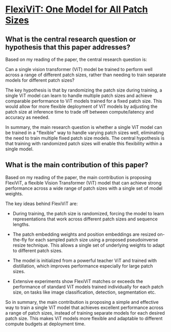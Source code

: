 # [FlexiViT: One Model for All Patch Sizes](https://arxiv.org/abs/2212.08013)

## What is the central research question or hypothesis that this paper addresses?

 Based on my reading of the paper, the central research question is:

Can a single vision transformer (ViT) model be trained to perform well across a range of different patch sizes, rather than needing to train separate models for different patch sizes?

The key hypothesis is that by randomizing the patch size during training, a single ViT model can learn to handle multiple patch sizes and achieve comparable performance to ViT models trained for a fixed patch size. This would allow for more flexible deployment of ViT models by adjusting the patch size at inference time to trade off between compute/latency and accuracy as needed.

In summary, the main research question is whether a single ViT model can be trained in a "flexible" way to handle varying patch sizes well, eliminating the need to train multiple fixed patch size models. The central hypothesis is that training with randomized patch sizes will enable this flexibility within a single model.


## What is the main contribution of this paper?

 Based on my reading of the paper, the main contribution is proposing FlexiViT, a flexible Vision Transformer (ViT) model that can achieve strong performance across a wide range of patch sizes with a single set of model weights. 

The key ideas behind FlexiViT are:

- During training, the patch size is randomized, forcing the model to learn representations that work across different patch sizes and sequence lengths.

- The patch embedding weights and position embeddings are resized on-the-fly for each sampled patch size using a proposed pseudoinverse resize technique. This allows a single set of underlying weights to adapt to different patch sizes.

- The model is initialized from a powerful teacher ViT and trained with distillation, which improves performance especially for large patch sizes.

- Extensive experiments show FlexiViT matches or exceeds the performance of standard ViT models trained individually for each patch size, on tasks like image classification, detection, segmentation etc.

So in summary, the main contribution is proposing a simple and effective way to train a single ViT model that achieves excellent performance across a range of patch sizes, instead of training separate models for each desired patch size. This makes ViT models more flexible and adaptable to different compute budgets at deployment time.
